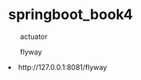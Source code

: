 <H1>springboot_book4</H1>
<ul>actuator</ul>
<ul>flyway</ul>
    <li>http://127.0.0.1:8081/flyway</li>